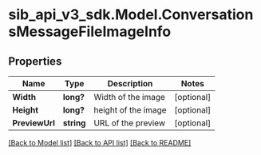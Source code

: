 # sib_api_v3_sdk.Model.ConversationsMessageFileImageInfo
## Properties

Name | Type | Description | Notes
------------ | ------------- | ------------- | -------------
**Width** | **long?** | Width of the image | [optional] 
**Height** | **long?** | height of the image | [optional] 
**PreviewUrl** | **string** | URL of the preview | [optional] 

[[Back to Model list]](../README.md#documentation-for-models) [[Back to API list]](../README.md#documentation-for-api-endpoints) [[Back to README]](../README.md)

